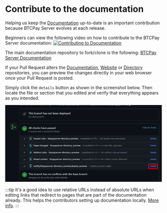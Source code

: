 # Contribute to the documentation

Helping us keep the [Documentation](https://github.com/btcpayserver/btcpayserver-doc) up-to-date is an important contribution because BTCPay Server evolves at each release.

Beginners can view the following video on how to contribute to the BTCPay Server documentation:
[![Contributing to Documentation](https://img.youtube.com/vi/bSDROcdSSWw/mqdefault.jpg)](https://www.youtube.com/watch?v=bSDROcdSSWw "How to contribute to BTCPay Server documentation")

The main documentation repository to fork/clone is the following: [BTCPay Server Documentation](https://github.com/btcpayserver/btcpayserver-doc)

If your Pull Request alters the [Documentation](https://github.com/btcpayserver/btcpayserver-doc/), [Website](https://github.com/btcpayserver/btcpayserver.org/) or [Directory](https://github.com/btcpayserver/directory.btcpayserver.org/) repositories, you can preview the changes directly in your web browser once your Pull Request is posted.

Simply click the `details` button as shown in the screenshot below. Then locate the file or section that you edited and verify that everything appears as you intended.

![NetlifyDeploymentPreview](../img/Contribute/Netlify_preview.png)

:::tip
It's a good idea to use relative URLs instead of absolute URLs when editing links that redirect to pages that are part of the documentation already.
This helps the contributors setting up documentation locally.
[More info](https://v1.vuepress.vuejs.org/guide/markdown.html#internal-links/).
:::
